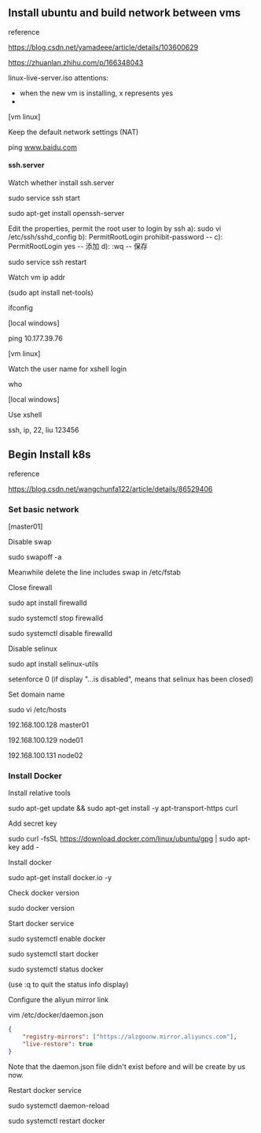 ## Install ubuntu and build network between vms

reference

https://blog.csdn.net/yamadeee/article/details/103600629

https://zhuanlan.zhihu.com/p/166348043



linux-live-server.iso attentions:

* when the new vm is installing, x represents yes
* 



[vm linux]

Keep the default network settings (NAT)

ping www.baidu.com

#### ssh.server

Watch whether install ssh.server

sudo service ssh start

sudo apt-get install openssh-server

Edit the properties, permit the root user to login by ssh
     a): sudo vi /etc/ssh/sshd_config
     b): PermitRootLogin prohibit-password --
     c): PermitRootLogin yes -- 添加
      d): :wq -- 保存

sudo service ssh restart



Watch vm ip addr

(sudo apt install net-tools)

ifconfig



[local windows]

ping 10.177.39.76



[vm linux]

Watch the user name for xshell login

who



[local windows]

Use xshell

ssh, ip, 22, liu 123456



## Begin Install k8s

reference 

https://blog.csdn.net/wangchunfa122/article/details/86529406



### Set basic network

[master01]

Disable swap

sudo swapoff -a

Meanwhile delete the line includes swap in /etc/fstab



Close firewall

sudo apt install firewalld

sudo systemctl stop firewalld

sudo systemctl disable firewalld



Disable selinux

sudo apt install selinux-utils

setenforce 0 (if display "...is disabled", means that selinux has been closed)



Set domain name

sudo vi /etc/hosts

192.168.100.128 master01

192.168.100.129 node01

192.168.100.131 node02



### Install Docker

Install relative tools

sudo apt-get update && sudo apt-get install -y apt-transport-https curl

Add secret key

sudo curl -fsSL https://download.docker.com/linux/ubuntu/gpg | sudo apt-key add -

Install docker

sudo apt-get install docker.io -y

Check docker version

sudo docker version

Start docker service

sudo systemctl enable docker

sudo systemctl start docker

sudo systemctl status docker

(use :q to quit the status info display)

Configure the aliyun mirror link

vim  /etc/docker/daemon.json 

```json
{    
	"registry-mirrors": ["https://alzgoonw.mirror.aliyuncs.com"],    
	"live-restore": true 
}
```

Note that the daemon.json file didn't exist before and will be create by us now.

Restart docker service

sudo systemctl daemon-reload

sudo systemctl restart docker

